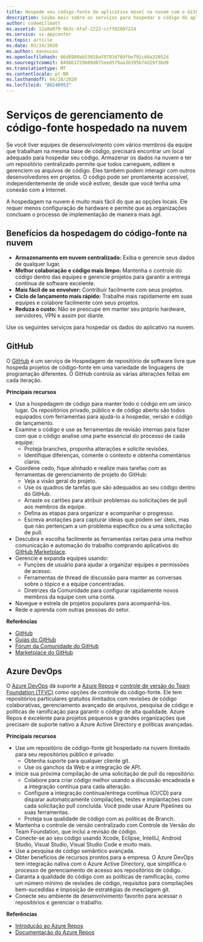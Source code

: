 ```yaml
---
title: Hospede seu código-fonte do aplicativo móvel na nuvem com o GitHub e o Azure DevOps
description: Saiba mais sobre os serviços para hospedar o código do aplicativo móvel na nuvem com os serviços da Microsoft.
author: codemillmatt
ms.assetid: 12a8a079-9b3c-4faf-2222-ccff02097224
ms.service: vs-appcenter
ms.topic: article
ms.date: 03/24/2020
ms.author: masoucou
ms.openlocfilehash: 66d8980ab53010af0703d789fbe791c60a32052d
ms.sourcegitcommit: 849bb1729b89d075eed579aa36395bf4d29f3bd9
ms.translationtype: MT
ms.contentlocale: pt-BR
ms.lasthandoff: 04/28/2020
ms.locfileid: "80240953"
---
```

# <a name="cloud-hosted-source-code-management-services"></a>Serviços de gerenciamento de código-fonte hospedado na nuvem
Se você tiver equipes de desenvolvimento com vários membros da equipe que trabalham na mesma base de código, precisará encontrar um local adequado para hospedar seu código. Armazenar os dados na nuvem e ter um repositório centralizado permite que todos carreguem, editem e gerenciem os arquivos de código. Eles também podem interagir com outros desenvolvedores em projetos. O código pode ser prontamente acessível, independentemente de onde você estiver, desde que você tenha uma conexão com a Internet.

A hospedagem na nuvem é muito mais fácil do que as opções locais. Ele requer menos configuração de hardware e permite que as organizações concluam o processo de implementação de maneira mais ágil.

## <a name="benefits-of-hosting-source-code-in-the-cloud"></a>Benefícios da hospedagem do código-fonte na nuvem
- **Armazenamento em nuvem centralizado:** Exiba e gerencie seus dados de qualquer lugar.
- **Melhor colaboração e código mais limpo:** Mantenha o controle do código dentro das equipes e gerencie projetos para garantir a entrega contínua de software excelente.
- **Mais fácil de se envolver:** Contribuir facilmente com seus projetos.
- **Ciclo de lançamento mais rápido:** Trabalhe mais rapidamente em suas equipes e colabore facilmente com seus projetos.
- **Reduza o custo:** Não se preocupe em manter seu próprio hardware, servidores, VPN e assim por diante.

Use os seguintes serviços para hospedar os dados do aplicativo na nuvem.

## <a name="github"></a>GitHub
O [GitHub](https://github.com/) é um serviço de Hospedagem de repositório de software livre que hospeda projetos de código-fonte em uma variedade de linguagens de programação diferentes. O GitHub controla as várias alterações feitas em cada iteração.

**Principais recursos**
- Use a hospedagem de código para manter todo o código em um único lugar. Os repositórios privado, público e de código aberto são todos equipados com ferramentas para ajudá-lo a hospedar, versão e código de lançamento.
- Examine o código e use as ferramentas de revisão internas para fazer com que o código analise uma parte essencial do processo de cada equipe:
    - Proteja branches, proponha alterações e solicite revisões.
    - Identifique diferenças, comente o contexto e obtenha comentários claros.
- Coordene cedo, fique alinhado e realize mais tarefas com as ferramentas de gerenciamento de projeto do GitHub:
    - Veja a visão geral do projeto.
    - Use os quadros de tarefas que são adequados ao seu código dentro do GitHub.
    - Arraste os cartões para atribuir problemas ou solicitações de pull aos membros da equipe.
    - Defina as etapas para organizar e acompanhar o progresso.
    - Escreva anotações para capturar ideias que podem ser úteis, mas que não pertençam a um problema específico ou a uma solicitação de pull.
- Descubra e escolha facilmente as ferramentas certas para uma melhor comunicação e automação do trabalho comprando aplicativos do [GitHub Marketplace](https://github.com/marketplace).
- Gerencie e expanda equipes usando: 
    - Funções de usuário para ajudar a organizar equipes e permissões de acesso.
    - Ferramentas de thread de discussão para manter as conversas sobre o tópico e a equipe concentradas.
    - Diretrizes da Comunidade para configurar rapidamente novos membros da equipe com uma conta.
- Navegue e estrela de projetos populares para acompanhá-los.
- Rede e aprenda com outras pessoas do setor.

**Referências**
- [GitHub](https://github.com/)
- [Guias do GitHub](https://guides.github.com/)
- [Fórum da Comunidade do GitHub](https://github.community/)
- [Marketplace do GitHub](https://github.com/marketplace)

## <a name="azure-devops"></a>Azure DevOps
O [Azure DevOps](https://azure.microsoft.com/services/devops/) dá suporte a [Azure Repos](https://azure.microsoft.com/services/devops/repos/) e [controle de versão do Team Foundation (TFVC)](https://docs.microsoft.com/azure/devops/repos/tfvc/index?view=azure-devops) como opções de controle do código-fonte. Ele tem repositórios particulares gratuitos ilimitados com revisões de código colaborativas, gerenciamento avançado de arquivos, pesquisa de código e políticas de ramificação para garantir o código de alta qualidade. Azure Repos é excelente para projetos pequenos e grandes organizações que precisam de suporte nativo a Azure Active Directory e políticas avançadas.
    
**Principais recursos**
- Use um repositório de código-fonte git hospedado na nuvem ilimitado para seu repositórios público e privado:
    - Obtenha suporte para qualquer cliente git.
    - Use os ganchos da Web e a integração de API.
- Inicie sua próxima compilação de uma solicitação de pull do repositório:
    - Colabore para criar código melhor usando a discussão encadeada e a integração contínua para cada alteração.
    - Configure a integração contínua/entrega contínua (CI/CD) para disparar automaticamente compilações, testes e implantações com cada solicitação pull concluída. Você pode usar Azure Pipelines ou suas ferramentas.
    - Proteja sua qualidade de código com as políticas de Branch.
- Mantenha o controle de versão centralizado com Controle de Versão do Team Foundation, que inclui a revisão de código.
- Conecte-se ao seu código usando Xcode, Eclipse, IntelliJ, Android Studio, Visual Studio, Visual Studio Code e muito mais.
- Use a pesquisa de código semântico avançada.
- Obter benefícios de recursos prontos para a empresa. O Azure DevOps tem integração nativa com o Azure Active Directory, que simplifica o processo de gerenciamento de acesso aos repositórios de código.
- Garanta a qualidade do código com as políticas de ramificação, como um número mínimo de revisões de código, requisitos para compilações bem-sucedidas e imposição de estratégias de mesclagem git.
- Conecte seu ambiente de desenvolvimento favorito para acessar o repositórios e gerenciar o trabalho.

**Referências**
- [Introdução ao Azure Repos](https://azure.microsoft.com/services/devops/repos/) 
- [Documentação do Azure Repos](/azure/devops/repos/?view=azure-devops)